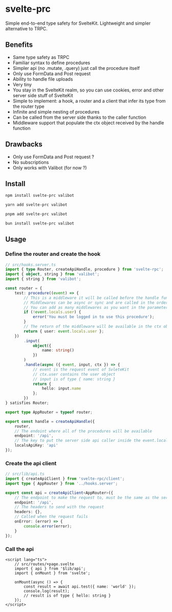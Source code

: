 # svelte-prc

Simple end-to-end type safety for SvelteKit.
Lightweight and simpler alternative to TRPC.

## Benefits

- Same type safety as TRPC
- Familiar syntax to define procedures
- Simpler api (no .mutate, .query) just call the procedure itself
- Only use FormData and Post request
- Ability to handle file uploads
- Very tiny
- You stay in the SvelteKit realm, so you can use cookies, error and other server side stuff of SvelteKit
- Simple to implement: a hook, a router and a client that infer its type from the router type
- Infinite and simple nesting of procedures
- Can be called from the server side thanks to the caller function
- Middleware support that populate the ctx object received by the handle function

## Drawbacks

- Only use FormData and Post request ?
- No subscriptions
- Only works with Valibot (for now ?)

## Install

```bash
npm install svelte-prc valibot
```

```bash
yarn add svelte-prc valibot
```

```bash
pnpm add svelte-prc valibot
```

```bash
bun install svelte-prc valibot
```

## Usage

### Define the router and create the hook

```ts
// src/hooks.server.ts
import { type Router, createApiHandle, procedure } from 'svelte-rpc';
import { object, string } from 'valibot';
import { string } from 'valibot';

const router = {
	test: procedure((event) => {
		// This is a middleware it will be called before the handle function
		// Middlewares can be async or sync and are called in the order they are defined in the procedure,
		// You can add as many middlewares as you want in the parameters of the procedure function
		if (!event.locals.user) {
			error('You must be logged in to use this procedure');
		}
		// The return of the middleware will be available in the ctx object of the handle function
		return { user: event.locals.user };
	})
		.input(
			object({
				name: string()
			})
		)
		.handle(async ({ event, input, ctx }) => {
			// event is the request event of SvleteKit
			// ctx.user contains the user object
			// input is of type { name: string }
			return {
				hello: input.name
			};
		})
} satisfies Router;

export type AppRouter = typeof router;

export const handle = createApiHandle({
	router,
	// The endoint where all of the procedures will be available
	endpoint: '/api',
	// The key to put the server side api caller inside the event.locals object
	localsApiKey: 'api'
});
```

### Create the api client

```ts
// src/lib/api.ts
import { createApiClient } from 'svelte-rpc/client';
import type { AppRouter } from '../hooks.server';

export const api = createApiClient<AppRouter>({
	// The endpoint to make the request to, must be the same as the server
	endpoint: '/api',
	// The headers to send with the request
	headers: {},
	// Called when the request fails
	onError: (error) => {
		console.error(error);
	}
});
```

### Call the api

```svelte
<script lang="ts">
	// src/routes/+page.svelte
	import { api } from '$lib/api';
	import { onMount } from 'svelte';

	onMount(async () => {
		const result = await api.test({ name: 'world' });
		console.log(result);
		// result is of type { hello: string }
	});
</script>
```
